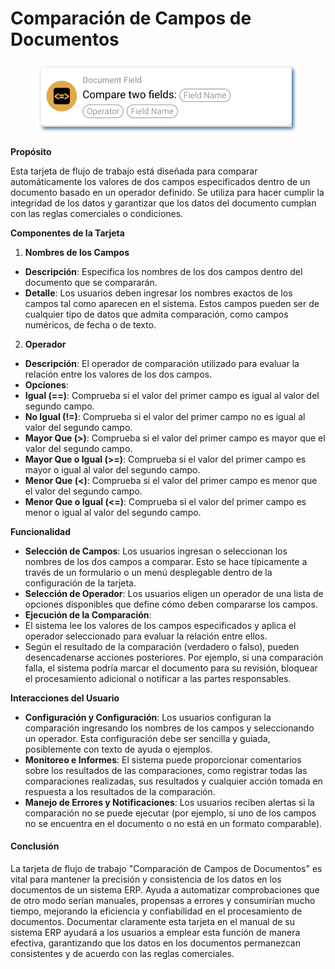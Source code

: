 # Comparación de Campos de Documentos

<figure><img src="../../../.gitbook/assets/userlmn_7d5c06ce63181faee30b7bc6903e4d7b.png" alt=""><figcaption></figcaption></figure>

**Propósito**

Esta tarjeta de flujo de trabajo está diseñada para comparar automáticamente los valores de dos campos especificados dentro de un documento basado en un operador definido. Se utiliza para hacer cumplir la integridad de los datos y garantizar que los datos del documento cumplan con las reglas comerciales o condiciones.

**Componentes de la Tarjeta**

1. **Nombres de los Campos**
* **Descripción**: Especifica los nombres de los dos campos dentro del documento que se compararán.
* **Detalle**: Los usuarios deben ingresar los nombres exactos de los campos tal como aparecen en el sistema. Estos campos pueden ser de cualquier tipo de datos que admita comparación, como campos numéricos, de fecha o de texto.
2. **Operador**
* **Descripción**: El operador de comparación utilizado para evaluar la relación entre los valores de los dos campos.
* **Opciones**:
* **Igual (==)**: Comprueba si el valor del primer campo es igual al valor del segundo campo.
* **No Igual (!=)**: Comprueba si el valor del primer campo no es igual al valor del segundo campo.
* **Mayor Que (>)**: Comprueba si el valor del primer campo es mayor que el valor del segundo campo.
* **Mayor Que o Igual (>=)**: Comprueba si el valor del primer campo es mayor o igual al valor del segundo campo.
* **Menor Que (<)**: Comprueba si el valor del primer campo es menor que el valor del segundo campo.
* **Menor Que o Igual (<=)**: Comprueba si el valor del primer campo es menor o igual al valor del segundo campo.

**Funcionalidad**

* **Selección de Campos**: Los usuarios ingresan o seleccionan los nombres de los dos campos a comparar. Esto se hace típicamente a través de un formulario o un menú desplegable dentro de la configuración de la tarjeta.
* **Selección de Operador**: Los usuarios eligen un operador de una lista de opciones disponibles que define cómo deben compararse los campos.
* **Ejecución de la Comparación**:
* El sistema lee los valores de los campos especificados y aplica el operador seleccionado para evaluar la relación entre ellos.
* Según el resultado de la comparación (verdadero o falso), pueden desencadenarse acciones posteriores. Por ejemplo, si una comparación falla, el sistema podría marcar el documento para su revisión, bloquear el procesamiento adicional o notificar a las partes responsables.

**Interacciones del Usuario**

* **Configuración y Configuración**: Los usuarios configuran la comparación ingresando los nombres de los campos y seleccionando un operador. Esta configuración debe ser sencilla y guiada, posiblemente con texto de ayuda o ejemplos.
* **Monitoreo e Informes**: El sistema puede proporcionar comentarios sobre los resultados de las comparaciones, como registrar todas las comparaciones realizadas, sus resultados y cualquier acción tomada en respuesta a los resultados de la comparación.
* **Manejo de Errores y Notificaciones**: Los usuarios reciben alertas si la comparación no se puede ejecutar (por ejemplo, si uno de los campos no se encuentra en el documento o no está en un formato comparable).

#### Conclusión

La tarjeta de flujo de trabajo "Comparación de Campos de Documentos" es vital para mantener la precisión y consistencia de los datos en los documentos de un sistema ERP. Ayuda a automatizar comprobaciones que de otro modo serían manuales, propensas a errores y consumirían mucho tiempo, mejorando la eficiencia y confiabilidad en el procesamiento de documentos. Documentar claramente esta tarjeta en el manual de su sistema ERP ayudará a los usuarios a emplear esta función de manera efectiva, garantizando que los datos en los documentos permanezcan consistentes y de acuerdo con las reglas comerciales.
